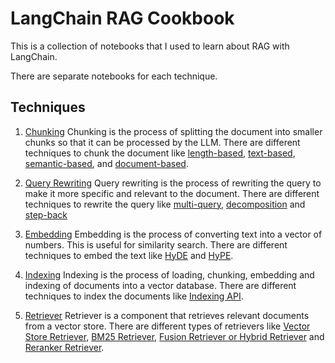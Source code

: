 # LangChain RAG Cookbook

This is a collection of notebooks that I used to learn about RAG with LangChain.

There are separate notebooks for each technique.

## Techniques

1. [Chunking](./techniques/chunking/README.md)
   Chunking is the process of splitting the document into smaller chunks so that it can be processed by the LLM. There are different techniques to chunk the document like [length-based](./techniques/chunking/length-based-chunking.ipynb), [text-based](./techniques/chunking/text-based-chunking.ipynb), [semantic-based](./techniques/chunking/semantic-based-chunking.ipynb), and [document-based](./techniques/chunking/document-based-chunking.ipynb).

2. [Query Rewriting](./techniques/query-rewriting/README.md)
   Query rewriting is the process of rewriting the query to make it more specific and relevant to the document. There are different techniques to rewrite the query like [multi-query](./techniques/query-rewriting/multi-query-rewriting.ipynb), [decomposition](./techniques/query-rewriting/decomposition-query-rewriting.ipynb) and [step-back](./techniques/query-rewriting/step-back-query-rewriting.ipynb)

3. [Embedding](./techniques/embedding/README.md)
   Embedding is the process of converting text into a vector of numbers. This is useful for similarity search. There are different techniques to embed the text like [HyDE](./techniques/embedding/hype-embedding.ipynb) and [HyPE](./techniques/embedding/hype-embedding.ipynb).

4. [Indexing](./techniques/indexing/README.md)
   Indexing is the process of loading, chunking, embedding and indexing of documents into a vector database. There are different techniques to index the documents like [Indexing API](./techniques/indexing/indexing-api.ipynb).

5. [Retriever](./techniques/retriever/README.md)
   Retriever is a component that retrieves relevant documents from a vector store. There are different types of retrievers like [Vector Store Retriever](./techniques/retriever/vector-store-retriever.ipynb), [BM25 Retriever](./techniques/retriever/bm25-retriever.ipynb), [Fusion Retriever or Hybrid Retriever](./techniques/retriever/fusion-retriever.ipynb) and [Reranker Retriever](./techniques/retriever/reranker-retriever.ipynb).
